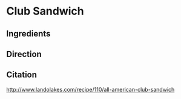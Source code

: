 # Club Sandwich

## Ingredients

## Direction

## Citation
http://www.landolakes.com/recipe/110/all-american-club-sandwich